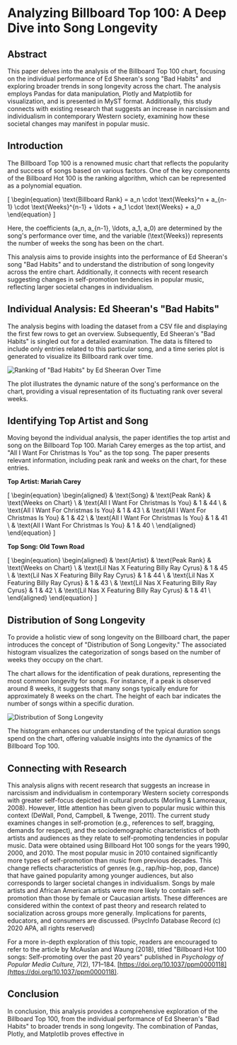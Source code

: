 # Analyzing Billboard Top 100: A Deep Dive into Song Longevity

## Abstract

This paper delves into the analysis of the Billboard Top 100 chart, focusing on the individual performance of Ed Sheeran's song "Bad Habits" and exploring broader trends in song longevity across the chart. The analysis employs Pandas for data manipulation, Plotly and Matplotlib for visualization, and is presented in MyST format. Additionally, this study connects with existing research that suggests an increase in narcissism and individualism in contemporary Western society, examining how these societal changes may manifest in popular music.

## Introduction

The Billboard Top 100 is a renowned music chart that reflects the popularity and success of songs based on various factors. One of the key components of the Billboard Hot 100 is the ranking algorithm, which can be represented as a polynomial equation.

\[
\begin{equation}
\text{Billboard Rank} = a_n \cdot \text{Weeks}^n + a_{n-1} \cdot \text{Weeks}^{n-1} + \ldots + a_1 \cdot \text{Weeks} + a_0
\end{equation}
\]

Here, the coefficients \(a_n, a_{n-1}, \ldots, a_1, a_0\) are determined by the song's performance over time, and the variable \(\text{Weeks}\) represents the number of weeks the song has been on the chart.

This analysis aims to provide insights into the performance of Ed Sheeran's song "Bad Habits" and to understand the distribution of song longevity across the entire chart. Additionally, it connects with recent research suggesting changes in self-promotion tendencies in popular music, reflecting larger societal changes in individualism.

## Individual Analysis: Ed Sheeran's "Bad Habits"

The analysis begins with loading the dataset from a CSV file and displaying the first few rows to get an overview. Subsequently, Ed Sheeran's "Bad Habits" is singled out for a detailed examination. The data is filtered to include only entries related to this particular song, and a time series plot is generated to visualize its Billboard rank over time.

![Ranking of "Bad Habits" by Ed Sheeran Over Time](#EdSheeran)


The plot illustrates the dynamic nature of the song's performance on the chart, providing a visual representation of its fluctuating rank over several weeks.

## Identifying Top Artist and Song

Moving beyond the individual analysis, the paper identifies the top artist and song on the Billboard Top 100. Mariah Carey emerges as the top artist, and "All I Want For Christmas Is You" as the top song. The paper presents relevant information, including peak rank and weeks on the chart, for these entries.

**Top Artist: Mariah Carey**

\[
\begin{equation}
\begin{aligned}
& \text{Song} & \text{Peak Rank} & \text{Weeks on Chart} \\
& \text{All I Want For Christmas Is You} & 1 & 44 \\
& \text{All I Want For Christmas Is You} & 1 & 43 \\
& \text{All I Want For Christmas Is You} & 1 & 42 \\
& \text{All I Want For Christmas Is You} & 1 & 41 \\
& \text{All I Want For Christmas Is You} & 1 & 40 \\
\end{aligned}
\end{equation}
\]

**Top Song: Old Town Road**

\[
\begin{equation}
\begin{aligned}
& \text{Artist} & \text{Peak Rank} & \text{Weeks on Chart} \\
& \text{Lil Nas X Featuring Billy Ray Cyrus} & 1 & 45 \\
& \text{Lil Nas X Featuring Billy Ray Cyrus} & 1 & 44 \\
& \text{Lil Nas X Featuring Billy Ray Cyrus} & 1 & 43 \\
& \text{Lil Nas X Featuring Billy Ray Cyrus} & 1 & 42 \\
& \text{Lil Nas X Featuring Billy Ray Cyrus} & 1 & 41 \\
\end{aligned}
\end{equation}
\]

## Distribution of Song Longevity

To provide a holistic view of song longevity on the Billboard chart, the paper introduces the concept of "Distribution of Song Longevity." The associated histogram visualizes the categorization of songs based on the number of weeks they occupy on the chart.

The chart allows for the identification of peak durations, representing the most common longevity for songs. For instance, if a peak is observed around 8 weeks, it suggests that many songs typically endure for approximately 8 weeks on the chart. The height of each bar indicates the number of songs within a specific duration.

![Distribution of Song Longevity](#longevity)

The histogram enhances our understanding of the typical duration songs spend on the chart, offering valuable insights into the dynamics of the Billboard Top 100.

## Connecting with Research

This analysis aligns with recent research that suggests an increase in narcissism and individualism in contemporary Western society corresponds with greater self-focus depicted in cultural products (Morling & Lamoreaux, 2008). However, little attention has been given to popular music within this context (DeWall, Pond, Campbell, & Twenge, 2011). The current study examines changes in self-promotion (e.g., references to self, bragging, demands for respect), and the sociodemographic characteristics of both artists and audiences as they relate to self-promoting tendencies in popular music. Data were obtained using Billboard Hot 100 songs for the years 1990, 2000, and 2010. The most popular music in 2010 contained significantly more types of self-promotion than music from previous decades. This change reflects characteristics of genres (e.g., rap/hip-hop, pop, dance) that have gained popularity among younger audiences, but also corresponds to larger societal changes in individualism. Songs by male artists and African American artists were more likely to contain self-promotion than those by female or Caucasian artists. These differences are considered within the context of past theory and research related to socialization across groups more generally. Implications for parents, educators, and consumers are discussed. (PsycInfo Database Record (c) 2020 APA, all rights reserved)

For a more in-depth exploration of this topic, readers are encouraged to refer to the article by McAuslan and Waung (2018), titled "Billboard Hot 100 songs: Self-promoting over the past 20 years" published in *Psychology of Popular Media Culture, 7*(2), 171–184. [https://doi.org/10.1037/ppm0000118](https://doi.org/10.1037/ppm0000118).

## Conclusion

In conclusion, this analysis provides a comprehensive exploration of the Billboard Top 100, from the individual performance of Ed Sheeran's "Bad Habits" to broader trends in song longevity. The combination of Pandas, Plotly, and Matplotlib proves effective in

